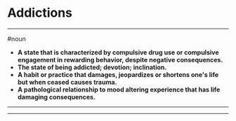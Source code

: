 # Addictions
---
#noun
- **A state that is characterized by compulsive drug use or compulsive engagement in rewarding behavior, despite negative consequences.**
- **The state of being addicted; devotion; inclination.**
- **A habit or practice that damages, jeopardizes or shortens one's life but when ceased causes trauma.**
- **A pathological relationship to mood altering experience that has life damaging consequences.**
---
---
